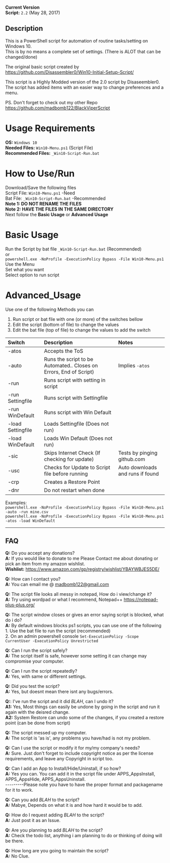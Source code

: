 **Current Version** <br />
**Script:** `2.2` (May 28, 2017) <br />

## Description

This is a PowerShell script for automation of routine tasks/setting on Windows 10. <br /> 
This is by no means a complete set of settings. (There is ALOT that can be changed/done)

The original basic script created by https://github.com/Disassembler0/Win10-Initial-Setup-Script/

This script is a Highly Modded version of the 2.0 script by Disaseembler0. <br />
The script has added items with an easier way to change preferences and a menu.

PS. Don't forget to check out my other Repo https://github.com/madbomb122/BlackViperScript  <br />

# Usage Requirements
**OS:** `Windows 10` <br />
**Needed Files:** `Win10-Menu.ps1` (Script File) <br />
**Recommended Files:** `_Win10-Script-Run.bat` <br />

# How to Use/Run
Download/Save the following files <br />
Script File: `Win10-Menu.ps1` -Need <br />
Bat File: `_Win10-Script-Run.bat` -Recommended <br />
  **Note 1: DO NOT RENAME THE FILES**<br />
  **Note 2: HAVE THE FILES IN THE SAME DIRECTORY**<br />
Next follow the **Basic Usage** or **Advanced Usage**

# Basic Usage
Run the Script by bat file `_Win10-Script-Run.bat` (Recommended) <br />
or <br />
`powershell.exe -NoProfile -ExecutionPolicy Bypass -File Win10-Menu.ps1` <br />
Use the Menu <br />
Set what you want <br />
Select option to run script <br />

# Advanced_Usage
Use one of the following Methods you can 
1. Run script or bat file with one (or more) of the switches bellow
2. Edit the script (bottom of file) to change the values
3. Edit the bat file (top of file) to change the values to add the switch

|   Switch  | Description                                                                    | Notes                            |
| :-------- | :------------------------------------------------------------------------------| :------------------------------- |
| -atos     | Accepts the ToS                                                                |                                  |
| -auto     | Runs the script to be Automated.. Closes on Errors, End of Script)             | Implies `-atos`                    |
| -run      | Runs script with setting in script                                             |                     |
| -run Settingfile     | Runs script with Settingfile                                            |                     |
| -run WinDefault     | Runs script with Win Default                                            |                     |
| -load Settingfile     | Loads Settingfile (Does not run)                                            |                     |
| -load WinDefault     | Loads Win Default (Does not run)                                            |                     |
| -sic      | Skips Internet Check (If checking for update)                                  | Tests by pinging github.com      |
| -usc      | Checks for Update to Script file before running                                | Auto downloads and runs if found |
| -crp     | Creates a Restore Point                            |  |
| -dnr      | Do not restart when done                    |   |

Examples: <br />
`powershell.exe -NoProfile -ExecutionPolicy Bypass -File Win10-Menu.ps1 -auto -run mine.csv` <br />
`powershell.exe -NoProfile -ExecutionPolicy Bypass -File Win10-Menu.ps1 -atos -load WinDefault` <br />

******
## FAQ
**Q:** Do you accept any donations? <br />
**A:** If you would like to donate to me Please Contact me about donating or pick an item from my amazon wishlist. <br />
**Wishlist:** https://www.amazon.com/gp/registry/wishlist/YBAYWBJES5DE/

**Q:** How can I contact you? <br />
**A:** You can email me @ madbomb122@gmail.com

**Q:** The script file looks all messy in notepad, How do i view/change it? <br />
**A:** Try using wordpad or what I recommend, Notepad++ https://notepad-plus-plus.org/

**Q:** The script window closes or gives an error saying script is blocked, what do i do? <br />
**A:** By default windows blocks ps1 scripts, you can use one of the following <br />
         1. Use the bat file to run the script (recommended) <br />
         2. On an admin powershell console `Set-ExecutionPolicy -Scope CurrentUser -ExecutionPolicy Unrestricted` <br />

**Q:** Can I run the script safely? <br />
**A:** The script itself is safe, however some setting it can change may compromise your computer.

**Q:** Can I run the script repeatedly? <br />
**A:** Yes, with same or different settings.

**Q:** Did you test the script? <br />
**A:** Yes, but doesnt mean there isnt any bugs/errors.

**Q:**: I've run the script and it did *BLAH*, can I undo it? <br />
**A1:** Yes, Most things can easily be undone by going in the script and run it again with the deisred change. <br />
**A2:** System Restore can undo some of the changes, if you created a restore point (can be done from script)

**Q:** The script messed up my computer. <br />
**A:** The script is 'as is', any problems you have/had is not my problem.

**Q:** Can I use the script or modify it for my/my company's needs? <br />
**A:** Sure. Just don't forget to include copyright notice as per the license requirements, and leave any Copyright in script too.

**Q:** Can I add an App to Install/Hide/Uninstall, if so how? <br />
**A:** Yes you can. You can add it in the script file under APPS_AppsInstall, APPS_AppsHide, APPS_AppsUninstall. <br />
---------Please note you have to have the proper format and packagename for it to work.

**Q:** Can you add *BLAH* to the script? <br />
**A:** Mabye, Depends on what it is and how hard it would be to add. 

**Q:** How do I request adding *BLAH* to the script? <br />
**A:** Just post it as an Issue.

**Q:** Are you planning to add *BLAH* to the script? <br />
**A:** Check the todo list, anything i am planning to do or thinking of doing will be there.

**Q:** How long are you going to maintain the script? <br />
**A:** No Clue.
